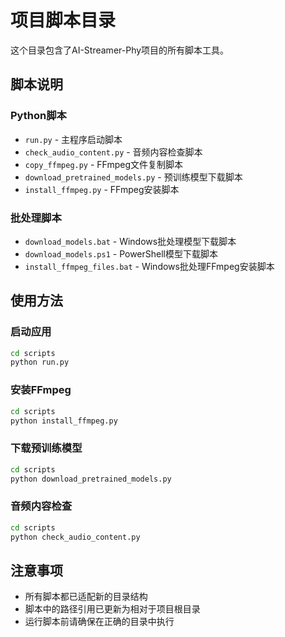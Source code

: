 # 项目脚本目录

这个目录包含了AI-Streamer-Phy项目的所有脚本工具。

## 脚本说明

### Python脚本
- `run.py` - 主程序启动脚本
- `check_audio_content.py` - 音频内容检查脚本
- `copy_ffmpeg.py` - FFmpeg文件复制脚本
- `download_pretrained_models.py` - 预训练模型下载脚本
- `install_ffmpeg.py` - FFmpeg安装脚本

### 批处理脚本
- `download_models.bat` - Windows批处理模型下载脚本
- `download_models.ps1` - PowerShell模型下载脚本
- `install_ffmpeg_files.bat` - Windows批处理FFmpeg安装脚本

## 使用方法

### 启动应用
```bash
cd scripts
python run.py
```

### 安装FFmpeg
```bash
cd scripts
python install_ffmpeg.py
```

### 下载预训练模型
```bash
cd scripts
python download_pretrained_models.py
```

### 音频内容检查
```bash
cd scripts
python check_audio_content.py
```

## 注意事项

- 所有脚本都已适配新的目录结构
- 脚本中的路径引用已更新为相对于项目根目录
- 运行脚本前请确保在正确的目录中执行